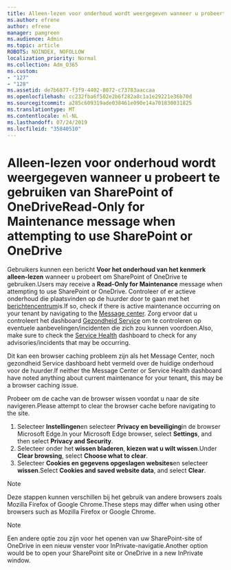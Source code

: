 ```yaml
---
title: Alleen-lezen voor onderhoud wordt weergegeven wanneer u probeert te gebruiken van SharePoint of OneDrive
ms.author: efrene
author: efrene
manager: pamgreen
ms.audience: Admin
ms.topic: article
ROBOTS: NOINDEX, NOFOLLOW
localization_priority: Normal
ms.collection: Adm_O365
ms.custom:
- "127"
- "128"
ms.assetid: de7b6877-f3f9-4402-8072-c73783aaccaa
ms.openlocfilehash: cc232fba6f502e2b6f282a8c1a1e29221e36b70d
ms.sourcegitcommit: a285c609319ade038461e090e14a701830031825
ms.translationtype: MT
ms.contentlocale: nl-NL
ms.lasthandoff: 07/24/2019
ms.locfileid: "35840510"
---
```

# <a name="read-only-for-maintenance-message-when-attempting-to-use-sharepoint-or-onedrive"></a><span data-ttu-id="c9bd1-102">Alleen-lezen voor onderhoud wordt weergegeven wanneer u probeert te gebruiken van SharePoint of OneDrive</span><span class="sxs-lookup"><span data-stu-id="c9bd1-102">Read-Only for Maintenance message when attempting to use SharePoint or OneDrive</span></span>

<span data-ttu-id="c9bd1-103">Gebruikers kunnen een bericht **Voor het onderhoud van het kenmerk alleen-lezen** wanneer u probeert om SharePoint of OneDrive te gebruiken.</span><span class="sxs-lookup"><span data-stu-id="c9bd1-103">Users may receive a **Read-Only for Maintenance** message when attempting to use SharePoint or OneDrive.</span></span>  <span data-ttu-id="c9bd1-104">Controleer of er actieve onderhoud die plaatsvinden op de huurder door te gaan met het [berichtencentrum](https://portal.office.com/adminportal/home#/MessageCenter)is.</span><span class="sxs-lookup"><span data-stu-id="c9bd1-104">If so, check if there is active maintenance occurring on your tenant by navigating to the [Message center](https://portal.office.com/adminportal/home#/MessageCenter).</span></span> <span data-ttu-id="c9bd1-105">Zorg ervoor dat u controleert het dashboard [Gezondheid Service](https://portal.office.com/adminportal/home#/servicehealth) om te controleren op eventuele aanbevelingen/incidenten die zich zou kunnen voordoen.</span><span class="sxs-lookup"><span data-stu-id="c9bd1-105">Also, make sure to check the [Service Health](https://portal.office.com/adminportal/home#/servicehealth) dashboard to check for any advisories/incidents that may be occurring.</span></span>

<span data-ttu-id="c9bd1-106">Dit kan een browser caching probleem zijn als het Message Center, noch gezondheid Service dashboard hebt vermeld over de huidige onderhoud voor de huurder.</span><span class="sxs-lookup"><span data-stu-id="c9bd1-106">If neither the Message Center or Service Health dashboard have noted anything about current maintenance for your tenant, this may be a browser caching issue.</span></span>

<span data-ttu-id="c9bd1-107">Probeer om de cache van de browser wissen voordat u naar de site navigeren.</span><span class="sxs-lookup"><span data-stu-id="c9bd1-107">Please attempt to clear the browser cache before navigating to the site.</span></span>

1. <span data-ttu-id="c9bd1-108">Selecteer **Instellingen**en selecteer **Privacy en beveiliging**in de browser Microsoft Edge.</span><span class="sxs-lookup"><span data-stu-id="c9bd1-108">In your Microsoft Edge browser, select **Settings**, and then select **Privacy and Security**.</span></span>
2. <span data-ttu-id="c9bd1-109">Selecteer onder het **wissen bladeren**, **kiezen wat u wilt wissen**.</span><span class="sxs-lookup"><span data-stu-id="c9bd1-109">Under **Clear browsing**, select **Choose what to clear**.</span></span>
3. <span data-ttu-id="c9bd1-110">Selecteer **Cookies en gegevens opgeslagen websites**en selecteer **wissen**.</span><span class="sxs-lookup"><span data-stu-id="c9bd1-110">Select **Cookies and saved website data**, and select **Clear**.</span></span>

>[!Note] 
> <span data-ttu-id="c9bd1-111">Deze stappen kunnen verschillen bij het gebruik van andere browsers zoals Mozilla Firefox of Google Chrome.</span><span class="sxs-lookup"><span data-stu-id="c9bd1-111">These steps may differ when using other browsers such as Mozilla Firefox or Google Chrome.</span></span>

>[!Note] 
> <span data-ttu-id="c9bd1-112">Een andere optie zou zijn voor het openen van uw SharePoint-site of OneDrive in een nieuw venster voor InPrivate-navigatie.</span><span class="sxs-lookup"><span data-stu-id="c9bd1-112">Another option would be to open your SharePoint site or OneDrive in a new InPrivate window.</span></span>